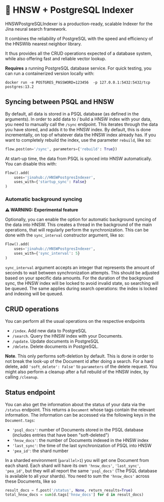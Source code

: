 # 🌟 HNSW + PostgreSQL Indexer

HNSWPostgreSQLIndexer is a production-ready, scalable Indexer for the Jina neural search framework.

It combines the reliability of PostgreSQL with the speed and efficiency of the HNSWlib nearest neighbor library.

It thus provides all the CRUD operations expected of a database system, while also offering fast and reliable vector lookup.

**Requires** a running PostgreSQL database service. For quick testing, you can run a containerized version locally with:

`docker run -e POSTGRES_PASSWORD=123456  -p 127.0.0.1:5432:5432/tcp postgres:13.2`

## Syncing between PSQL and HNSW

By default, all data is stored in a PSQL database (as defined in the arguments). 
In order to add data to / build a HNSW index with your data, you need to manually call the `/sync` endpoint.
This iterates through the data you have stored, and adds it to the HNSW index.
By default, this is done incrementally, on top of whatever data the HNSW index already has.
If you want to completely rebuild the index, use the parameter `rebuild`, like so:

```python
flow.post(on='/sync', parameters={'rebuild': True})
```

At start-up time, the data from PSQL is synced into HNSW automatically.
You can disable this with: 

```python
Flow().add(
    uses='jinahub://HNSWPostgresIndexer',
    uses_with={'startup_sync': False}
)
```

### Automatic background syncing

**⚠ WARNING: Experimental feature**

Optionally, you can enable the option for automatic background syncing of the data into HNSW.
This creates a thread in the background of the main operations, that will regularly perform the synchronization.
This can be done with the `sync_interval` constructor argument, like so:

```python
Flow().add(
    uses='jinahub://HNSWPostgresIndexer',
    uses_with={'sync_interval': 5}
)
```

`sync_interval` argument accepts an integer that represents the amount of seconds to wait between synchronization attempts.
This should be adjusted based on your specific data amounts.
For the duration of the background sync, the HNSW index will be locked to avoid invalid state, so searching will be queued.
The same applies during search operations: the index is locked and indexing will be queued.

## CRUD operations

You can perform all the usual operations on the respective endpoints

- `/index`. Add new data to PostgreSQL
- `/search`. Query the HNSW index with your Documents.
- `/update`. Update documents in PostgreSQL
- `/delete`. Delete documents in PostgreSQL. 

**Note**. This only performs soft-deletion by default. 
This is done in order to not break the look-up of the Document id after doing a search. 
For a hard delete, add `'soft_delete': False'` to `parameters` of the delete request. 
You might also perform a cleanup after a full rebuild of the HNSW index, by calling `/cleanup`.

## Status endpoint

You can also get the information about the status of your data via the `/status` endpoint.
This returns a `Document` whose tags contain the relevant information.
The information can be accessed via the following keys in the `Document.tags`:

- `'psql_docs'`: number of Documents stored in the PSQL database (includes entries that have been "soft-deleted")
- `'hnsw_docs'`: the number of Documents indexed in the HNSW index
- `'last_sync'`: the time of the last synchronization of PSQL into HNSW
- `'pea_id'`: the shard number

In a sharded environment (`parallel>1`) you will get one Document from each shard. 
Each shard will have its own `'hnsw_docs'`, `'last_sync'`, `'pea_id'`, but they will all report the same `'psql_docs'`
(The PSQL database is available to all your shards).
You need to sum the `'hnsw_docs'` across these Documents, like so

```python
result_docs = f.post('/status', None, return_results=True)
total_hnsw_docs = sum(d.tags['hnsw_docs'] for d in result_docs)
```
